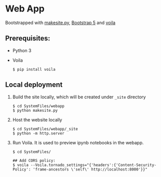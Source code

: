 Web App
===========

Bootstrapped with [makesite.py](https://github.com/sunainapai/makesite), [Bootstrap 5](https://getbootstrap.com/docs/5.0/getting-started/introduction/) and [voila](https://voila.readthedocs.io/en/stable/)

## Prerequisites:
- Python 3
- Voila

  ```
  $ pip install voila
  ```

## Local deployment
1. Build the site locally, which will be created under `_site` directory
   ```
   $ cd SystemFiles/webapp
   $ python makesite.py
   ```

2. Host the website locally
   ```
   $ cd SystemFiles/webapp/_site
   $ python -m http.server
   ```

3. Run Voila. It is used to preview ipynb notebooks in the webapp.
   ```
   $ cd SystemFiles/

   ## Add CORS policy:
   $ voila --Voila.tornado_settings="{'headers':{'Content-Security-Policy': 'frame-ancestors \'self\' http://localhost:8000'}}"
   ```
